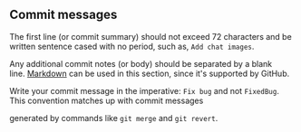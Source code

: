 ## Commit messages

The first line (or commit summary) should not exceed 72 characters and be written sentence cased with no period, such as, `Add chat images`.

Any additional commit notes (or body) should be separated by a blank line. [Markdown](https://docs.github.com/en/get-started/writing-on-github/getting-started-with-writing-and-formatting-on-github/basic-writing-and-formatting-syntax) can be used in this section, since it's supported by GitHub.

Write your commit message in the imperative: `Fix bug` and not `FixedBug`. This convention matches up with commit messages

generated by commands like `git merge` and `git revert`.
